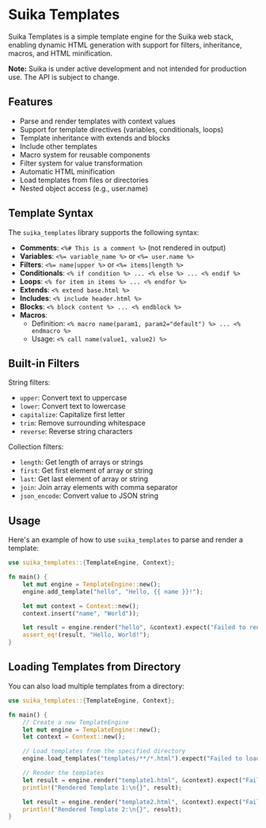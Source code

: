 # Suika Templates

Suika Templates is a simple template engine for the Suika web stack, enabling
dynamic HTML generation with support for filters, inheritance, macros, and HTML minification.

**Note:** Suika is under active development and not intended for production use.
The API is subject to change.

## Features

- Parse and render templates with context values
- Support for template directives (variables, conditionals, loops)
- Template inheritance with extends and blocks
- Include other templates
- Macro system for reusable components
- Filter system for value transformation
- Automatic HTML minification
- Load templates from files or directories
- Nested object access (e.g., user.name)

## Template Syntax

The `suika_templates` library supports the following syntax:

- **Comments**: `<%# This is a comment %>` (not rendered in output)
- **Variables**: `<%= variable_name %>` or `<%= user.name %>`
- **Filters**: `<%= name|upper %>` or `<%= items|length %>`
- **Conditionals**: `<% if condition %> ... <% else %> ... <% endif %>`
- **Loops**: `<% for item in items %> ... <% endfor %>`
- **Extends**: `<% extend base.html %>`
- **Includes**: `<% include header.html %>`
- **Blocks**: `<% block content %> ... <% endblock %>`
- **Macros**: 
  - Definition: `<% macro name(param1, param2="default") %> ... <% endmacro %>`
  - Usage: `<% call name(value1, value2) %>`

## Built-in Filters

String filters:
- `upper`: Convert text to uppercase
- `lower`: Convert text to lowercase
- `capitalize`: Capitalize first letter
- `trim`: Remove surrounding whitespace
- `reverse`: Reverse string characters

Collection filters:
- `length`: Get length of arrays or strings
- `first`: Get first element of array or string
- `last`: Get last element of array or string
- `join`: Join array elements with comma separator
- `json_encode`: Convert value to JSON string

## Usage

Here's an example of how to use `suika_templates` to parse and render a
template:

```rust
use suika_templates::{TemplateEngine, Context};

fn main() {
    let mut engine = TemplateEngine::new();
    engine.add_template("hello", "Hello, {{ name }}!");

    let mut context = Context::new();
    context.insert("name", "World"));

    let result = engine.render("hello", &context).expect("Failed to render template");
    assert_eq!(result, "Hello, World!");
}
```

## Loading Templates from Directory

You can also load multiple templates from a directory:

```rust
use suika_templates::{TemplateEngine, Context};

fn main() {
    // Create a new TemplateEngine
    let mut engine = TemplateEngine::new();
    let context = Context::new();

    // Load templates from the specified directory
    engine.load_templates("templates/**/*.html").expect("Failed to load templates");

    // Render the templates
    let result = engine.render("template1.html", &context).expect("Failed to render template");
    println!("Rendered Template 1:\n{}", result);

    let result = engine.render("template2.html", &context).expect("Failed to render template");
    println!("Rendered Template 2:\n{}", result);
}
```
